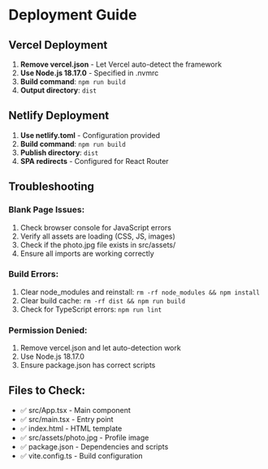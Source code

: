 # Deployment Guide

## Vercel Deployment

1. **Remove vercel.json** - Let Vercel auto-detect the framework
2. **Use Node.js 18.17.0** - Specified in .nvmrc
3. **Build command**: `npm run build`
4. **Output directory**: `dist`

## Netlify Deployment

1. **Use netlify.toml** - Configuration provided
2. **Build command**: `npm run build`
3. **Publish directory**: `dist`
4. **SPA redirects** - Configured for React Router

## Troubleshooting

### Blank Page Issues:
1. Check browser console for JavaScript errors
2. Verify all assets are loading (CSS, JS, images)
3. Check if the photo.jpg file exists in src/assets/
4. Ensure all imports are working correctly

### Build Errors:
1. Clear node_modules and reinstall: `rm -rf node_modules && npm install`
2. Clear build cache: `rm -rf dist && npm run build`
3. Check for TypeScript errors: `npm run lint`

### Permission Denied:
1. Remove vercel.json and let auto-detection work
2. Use Node.js 18.17.0
3. Ensure package.json has correct scripts

## Files to Check:
- ✅ src/App.tsx - Main component
- ✅ src/main.tsx - Entry point
- ✅ index.html - HTML template
- ✅ src/assets/photo.jpg - Profile image
- ✅ package.json - Dependencies and scripts
- ✅ vite.config.ts - Build configuration 